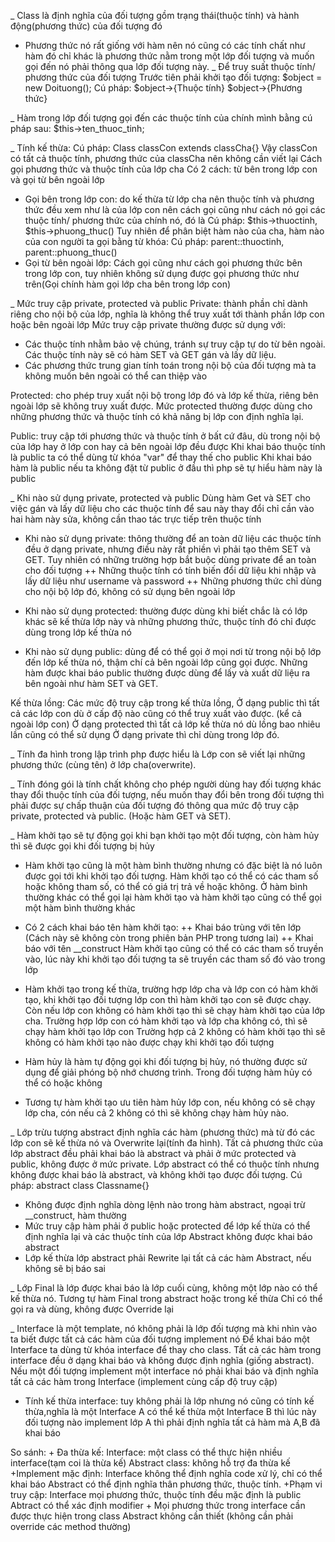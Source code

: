 _ Class là định nghĩa của đối tượng gồm trạng thái(thuộc tính) và hành động(phương thức) của đối tượng đó
+ Phương thức nó rất giống với hàm nên nó cũng có các tính chất như hàm đó chỉ khác là phương thức nằm trong một lớp đối tượng và muốn gọi đến nó phải thông qua lớp đối tượng này.
_ Để truy suất thuộc tính/ phương thức của đối tượng
Trước tiên phải khởi tạo đối tượng:
$object = new Doituong();
Cú pháp: $object->{Thuộc tính}
	$object->{Phương thức}

_ Hàm trong lớp đối tượng gọi đến các thuộc tính của chính mình bằng cú pháp sau:
$this->ten_thuoc_tinh;

_ Tính kế thừa: 
Cú pháp: Class classCon extends classCha{}
Vậy classCon có tất cả thuộc tính, phương thức của classCha nên không cần viết lại
Cách gọi phương thức và thuộc tính của lớp cha
Có 2 cách: từ bên trong lớp con và gọi từ bên ngoài lớp
+ Gọi bên trong lớp con: do kế thừa từ lớp cha nên thuộc tính và phương thức đều xem như là của lớp con nên cách gọi cũng như cách nó gọi các thuộc tính/ phương thức của chính nó, đó là
Cú pháp: $this->thuoctinh, $this->phuong_thuc()
Tuy nhiên để phân biệt hàm nào của cha, hàm nào của con người ta gọi bằng từ khóa:
Cú pháp: parent::thuoctinh, parent::phuong_thuc()
+ Gọi từ bên ngoài lớp: Cách gọi cũng như cách gọi phương thức bên trong lớp con, tuy nhiên không sử dụng được gọi phương thức như trên(Gọi chính hàm gọi lớp cha bên trong lớp con)

_ Mức truy cập private, protected và public
Private: thành phần chỉ dành riêng cho nội bộ của lớp, nghĩa là không thể truy xuất tới thành phần lớp con hoặc bên ngoài lớp
Mức truy cập private thường được sử dụng với:
+ Các thuộc tính nhằm bảo vệ chúng, tránh sự truy cập tự do từ bên ngoài. Các thuộc tính này sẽ có hàm SET và GET gán và lấy dữ liệu.
+ Các phương thức trung gian tính toán trong nội bộ của đối tượng mà ta không muốn bên ngoài có thể can thiệp vào

Protected: cho phép truy xuất nội bộ trong lớp đó và lớp kế thừa, riêng bên ngoài lớp sẽ không truy xuất được. Mức protected thường được dùng cho những phương thức và thuộc tính có khả năng bị lớp con định nghĩa lại.

Public: truy cập tới phương thức và thuộc tính ở bất cứ đâu, dù trong nội bộ của lớp hay ở lớp con hay cả bên ngoài lớp đều được
Khi khai báo thuộc tính là public ta có thể dùng từ khóa "var" để thay thế cho public
Khi khai báo hàm là public nếu ta không đặt từ public ở đầu thì php sẽ tự hiểu hàm này là public

_ Khi nào sử dụng private, protected và public
Dùng hàm Get và SET cho việc gán và lấy dữ liệu cho các thuộc tính để sau này thay đổi chỉ cần vào hai hàm này sửa, không cần thao tác trực tiếp trên thuộc tính
+ Khi nào sử dụng private: thông thường để an toàn dữ liệu các thuộc tính đều ở dạng private, nhưng điều này rất phiền vì phải tạo thêm SET và GET. Tuy nhiên có những trường hợp bắt buộc dùng private để an toàn cho đối tượng
 ++ Những thuộc tính có tính biến đổi dữ liệu khi nhập và lấy dữ liệu như username và password
 ++ Những phương thức chỉ dùng cho nội bộ lớp đó, không có sử dụng bên ngoài lớp

+ Khi nào sử dụng protected: thường được dùng khi biết chắc là có lớp khác sẽ kế thừa lớp này và những phương thức, thuộc tính đó chỉ được dùng trong lớp kế thừa nó

+ Khi nào sử dụng public: dùng để có thể gọi ở mọi nơi từ trong nội bộ lớp đến lớp kế thừa nó, thậm chí cả bên ngoài lớp cũng gọi được. Những hàm được khai báo public thường được dùng để lấy và xuất dữ liệu ra bên ngoài như hàm SET và GET.

Kế thừa lồng:
Các mức độ truy cập trong kế thừa lồng,
Ở dạng public thì tất cả các lớp con dù ở cấp độ nào cũng có thể truy xuất vào được. (kể cả ngoài lớp con)
Ở dạng protected thì tất cả lớp kế thừa nó dù lồng bao nhiêu lần cũng có thể sử dụng
Ở dạng private thì chỉ dùng trong lớp đó.

_ Tính đa hình trong lập trình php được hiểu là Lớp con sẽ viết lại những phương thức (cùng tên) ở lớp cha(overwrite).

_ Tính đóng gói là tính chất không cho phép người dùng hay đối tượng khác thay đổi thuộc tính của đối tượng, nếu muốn thay đổi bên trong đối tượng thì phải được sự chấp thuận của đối tượng đó thông qua mức độ truy cập private, protected và public. (Hoặc hàm GET và SET).

_ Hàm khởi tạo sẽ tự động gọi khi bạn khởi tạo một đối tượng, còn hàm hủy thì sẽ được gọi khi đối tượng bị hủy
+ Hàm khởi tạo cũng là một hàm bình thường nhưng có đặc biệt là nó luôn được gọi tới khi khởi tạo đối tượng. Hàm khởi tạo có thể có các tham số hoặc không tham số, có thể có giá trị trả về hoặc không. Ở hàm bình thường khác có thể gọi lại hàm khởi tạo và hàm khởi tạo cũng có thể gọi một hàm bình thường khác
+ Có 2 cách khai báo tên hàm khởi tạo:
 ++ Khai báo trùng với tên lớp (Cách này sẽ không còn trong phiên bản PHP trong tương lai)
 ++ Khai báo với tên __construct
Hàm khởi tạo cũng có thể có các tham số truyền vào, lúc này khi khởi tạo đối tượng ta sẽ truyền các tham số đó vào trong lớp

+ Hàm khởi tạo trong kế thừa, trường hợp lớp cha và lớp con có hàm khởi tạo, khi khởi tạo đối tượng lớp con thì hàm khởi tạo con sẽ được chạy. Còn nếu lớp con không có hàm khởi tạo thì sẽ chạy hàm khởi tạo của lớp cha.
Trường hợp lớp con có hàm khởi tạo và lớp cha không có, thì sẽ chạy hàm khởi tạo lớp con
Trường hợp cả 2 không có hàm khởi tạo thì sẽ không có hàm khởi tạo nào được chạy khi khởi tạo đối tượng

+ Hàm hủy là hàm tự động gọi khi đối tượng bị hủy, nó thường được sử dụng để giải phóng bộ nhớ chương trình. Trong đối tượng hàm hủy có thể có hoặc không
+ Tương tự hàm khởi tạo ưu tiên hàm hủy lớp con, nếu không có sẽ chạy lớp cha, cón nếu cả 2 không có thì sẽ không chạy hàm hủy nào.

_ Lớp trừu tượng abstract định nghĩa các hàm (phương thức) mà từ đó các lớp con sẽ kế thừa nó và Overwrite lại(tính đa hình). Tất cả phương thức của lớp abstract đều phải khai báo là abstract và phải ở mức protected và public, không được ở mức private. Lớp abstract có thể có thuộc tính nhưng không được khai báo là abstract, và không khởi tạo được đối tượng.
Cú pháp: abstract class Classname{}
+ Không được định nghĩa dòng lệnh nào trong hàm abstract, ngoại trừ __construct, hàm thường
+ Mức truy cập hàm phải ở public hoặc protected để lớp kế thừa có thể định nghĩa lại và các thuộc tính của lớp Abstract không được khai báo abstract
+ Lớp kế thừa lớp abstract phải Rewrite lại tất cả các hàm Abstract, nếu không sẽ bị báo sai

_ Lớp Final là lớp được khai báo là lớp cuối cùng, không một lớp nào có thể kế thừa nó. Tương tự hàm Final trong abstract hoặc trong kế thừa Chỉ có thể gọi ra và dùng, không được Override lại

_ Interface là một template, nó không phải là lớp đối tượng mà khi nhìn vào ta biết được tất cả các hàm của đối tượng implement nó
Để khai báo một Interface ta dùng từ khóa interface để thay cho class. Tất cả các hàm trong interface đều ở dạng khai báo và không được định nghĩa (giống abstract). Nếu một đối tượng implement một interface nó phải khai báo và định nghĩa tất cả các hàm trong Interface (implement cùng cấp độ truy cập)
+ Tính kế thừa interface: tuy không phải là lớp nhưng nó cũng có tính kế thừa,nghĩa là một Interface A có thể kế thừa một Interface B thì lúc này đối tượng nào implement lớp A thì phải định nghĩa tất cả hàm mà A,B đã khai báo

So sánh: + Đa thừa kế: Interface: một class có thể thực hiện nhiều interface(tạm coi là thừa kế)
			Abstract class: không hỗ trợ đa thừa kế
	+Implement mặc định: Interface không thể định nghĩa code xử lý, chỉ có thể khai báo
	 		Abstract có thể định nghĩa thân phương thức, thuộc tính.
	+Phạm vi truy cập: Interface mọi phương thức, thuộc tính đều mặc định là public
			Abtract có thể xác định modifier
	+ Mọi phương thức trong interface cần được thực hiện trong class
	 Abstract không cần thiết (không cần phải override các method thường)






